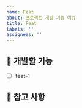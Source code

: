```yaml
---
name: Feat
about: 프로젝트 개발 기능 이슈
title: Feat
labels: ''
assignees: ''
---
```


## 💎 개발할 기능

<!-- 어떤 기능을 구현할지 알려주세요. -->

- [ ] feat-1

## 📖 참고 사항

<!-- 레퍼런스, 스크린샷 등을 넣어 주세요. -->
